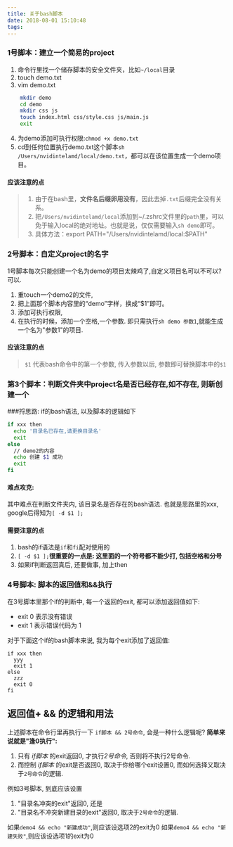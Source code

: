 ```yaml
---
title: 关于bash脚本
date: 2018-08-01 15:10:48
tags:
---
```


### 1号脚本：建立一个简易的project
1. 命令行里找一个储存脚本的安全文件夹，比如`~/local`目录
2. touch demo.txt
3. vim demo.txt
```bash
    mkdir demo
    cd demo 
    mkdir css js
    touch index.html css/style.css js/main.js
    exit
```
4. 为demo添加可执行权限:`chmod +x demo.txt`
5. cd到任何位置执行demo.txt这个脚本`sh /Users/nvidintelamd/local/demo.txt`，都可以在该位置生成一个demo项目。

#### 应该注意的点
> 1. 由于在bash里，**文件名后缀卵用没有**，因此去掉`.txt`后缀完全没有关系。
> 2. 把`/Users/nvidintelamd/local`添加到~/.zshrc文件里的`path`里，可以免于输入local的绝对地址。也就是说，仅仅需要输入`sh demo`即可。
> 3. 具体方法：export PATH="/Users/nvidintelamd/local:$PATH"


### 2号脚本：自定义project的名字
1号脚本每次只能创建一个名为demo的项目太辣鸡了,自定义项目名可以不可以?
可以.
1. 重touch一个demo2的文件,
2. 把上面那个脚本内容里的“demo”字样，换成“$1”即可。
3. 添加可执行权限,
4. 在执行的时候，添加一个空格,一个参数. 
即只需执行`sh demo 参数1`,就能生成一个名为"参数1"的项目.

#### 应该注意的点
> `$1` 代表bash命令中的第一个参数, 传入参数以后, 参数即可替换脚本中的`$1`

### 第3个脚本：判断文件夹中project名是否已经存在,如不存在, 则新创建一个
###捋思路: if的bash语法, 以及脚本的逻辑如下
```bash
if xxx then 
  echo '目录名已存在,请更换目录名'
  exit
else
  // demo2的内容
  echo 创建 $1 成功
  exit
fi
```

#### 难点攻克:
其中难点在判断文件夹内, 该目录名是否存在的bash语法.
也就是思路里的xxx,
google后得知为`[ -d $1 ];`

#### 需要注意的点 
1. bash的if语法是`if`和`fi`配对使用的
2. `[ -d $1 ];`**很重要的一点是: 这里面的一个符号都不能少打, 包括空格和分号**
3. 如果if判断返回真后, 还要做事, 加上then

### 4号脚本: 脚本的返回值和&&执行

在3号脚本里那个if的判断中, 每一个返回的exit, 都可以添加返回值如下:
- exit 0 表示没有错误
- exit 1 表示错误代码为 1

对于下面这个if的bash脚本来说, 我为每个exit添加了返回值:
```
if xxx then
  yyy
  exit 1
else
  zzz
  exit 0
fi
```
## 返回值+ && 的逻辑和用法
上述脚本在命令行里再执行一下 `if脚本 && 2号命令`, 会是一种什么逻辑呢?
**简单来说就是"逢0执行":** 
1. 只有 *if脚本* 的exit返回0, 才执行*2号命令*, 否则将不执行2号命令.
2. 而控制 *if脚本* 的exit是否返回0, 取决于你给哪个exit设置0, 而如何选择又取决于`2号命令`的逻辑.

例如3号脚本, 到底应该设置
1. "目录名冲突的exit"返回0, 还是
2. "目录名不冲突新建目录的exit"返回0,
取决于`2号命令`的逻辑. 

如果`demo4 && echo "新建成功"`,则应该设选项2的exit为0
如果`demo4 && echo "新建失败"`,则应该设选项1的exit为0